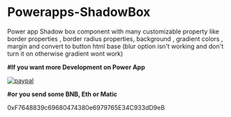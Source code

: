 # Powerapps-ShadowBox
Power app Shadow box component with many customizable property like border properties , border radius properties, background , gradient colors , margin and convert to button html base (blur option isn't working and don't turn it on otherwise gradient wont work)


**#If you want more Development on Power App**

[![paypal](https://www.paypalobjects.com/en_US/i/btn/btn_donateCC_LG.gif)](https://paypal.me/rkroy007)

**#or you send some BNB, Eth or Matic** 

0xF7648839c69680474380e6979765E34C933dD9eB
